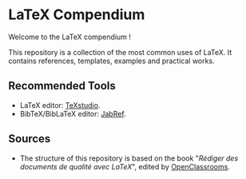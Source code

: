 # LaTeX Compendium

Welcome to the LaTeX compendium !

This repository is a collection of the most common uses of LaTeX. It contains references, templates, examples and practical works.

## Recommended Tools

- LaTeX editor: [TeXstudio](http://www.texstudio.org/).
- BibTeX/BibLaTeX editor: [JabRef](https://www.jabref.org/).

## Sources

- The structure of this repository is based on the book "_Rédiger des documents de qualité avec LaTeX_", edited by [OpenClassrooms](https://openclassrooms.com/courses/redigez-des-documents-de-qualite-avec-latex).